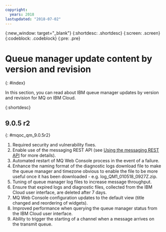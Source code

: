 ```yaml
---
copyright:
  years: 2018
lastupdated: "2018-07-02"
---
```


{:new_window: target="_blank"}
{:shortdesc: .shortdesc}
{:screen: .screen}
{:codeblock: .codeblock}
{:pre: .pre}

# Queue manager update content by version and revision
{: #index}

In this section, you can read about IBM queue manager updates by version and revision for MQ on IBM Cloud.

{:shortdesc}

## 9.0.5 r2
{: #mqoc_qm_9.0.5r2}
1. Required security and vulnerability fixes.
2. Enable use of the messaging REST API (see [Using the messaging REST API](https://www.ibm.com/support/knowledgecenter/en/SSFKSJ_9.0.0/com.ibm.mq.dev.doc/q130940_.html) for more details).
3. Automated restart of MQ Web Console process in the event of a failure.
4. Enhance the naming format of the diagnostic logs download file to make the queue manager and timezone obvious to enable the file to be more useful once it has been downloaded - e.g. log_QM1_010518_0927Z.zip.
5. Tuning of queue manager log files to increase message throughput.
6. Ensure that expired logs and diagnostic files, collected from the IBM Cloud user interface, are deleted after 7 days.
7. MQ Web Console configuration updates to the default view (title changed and reordering of widgets).
8. Improved performance when querying the queue manager status from the IBM Cloud user interface.
9. Ability to trigger the starting of a channel when a message arrives on the transmit queue.
